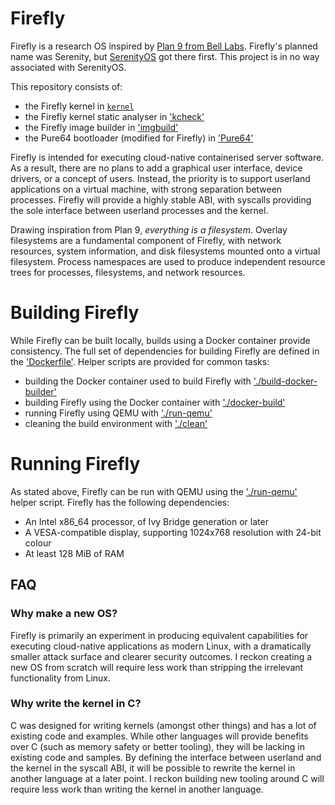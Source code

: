 # Firefly

Firefly is a research OS inspired by [Plan 9 from Bell Labs](https://9p.io/plan9/). Firefly's planned name was Serenity, but [SerenityOS](https://github.com/SerenityOS/serenity) got there first. This project is in no way associated with SerenityOS.

This repository consists of:

- the Firefly kernel in [`kernel`](/kernel)
- the Firefly kernel static analyser in ['kcheck'](/kcheck)
- the Firefly image builder in ['imgbuild'](/imgbuild)
- the Pure64 bootloader (modified for Firefly) in ['Pure64'](/Pure64)

Firefly is intended for executing cloud-native containerised server software. As a result, there are no plans to add a graphical user interface, device drivers, or a concept of users. Instead, the priority is to support userland applications on a virtual machine, with strong separation between processes. Firefly will provide a highly stable ABI, with syscalls providing the sole interface between userland processes and the kernel.

Drawing inspiration from Plan 9, _everything is a filesystem_. Overlay filesystems are a fundamental component of Firefly, with network resources, system information, and disk filesystems mounted onto a virtual filesystem. Process namespaces are used to produce independent resource trees for processes, filesystems, and network resources.

# Building Firefly

While Firefly can be built locally, builds using a Docker container provide consistency.
The full set of dependencies for building Firefly are defined in the ['Dockerfile'](/Dockerfile).
Helper scripts are provided for common tasks:

- building the Docker container used to build Firefly with ['./build-docker-builder'](/build-docker-builder)
- building Firefly using the Docker container with ['./docker-build'](/docker-build)
- running Firefly using QEMU with ['./run-qemu'](/run-qemu)
- cleaning the build environment with ['./clean'](/clean)

# Running Firefly

As stated above, Firefly can be run with QEMU using the ['./run-qemu'](/run-qemu) helper script.
Firefly has the following dependencies:

- An Intel x86_64 processor, of Ivy Bridge generation or later
- A VESA-compatible display, supporting 1024x768 resolution with 24-bit colour
- At least 128 MiB of RAM

## FAQ

### Why make a new OS?

Firefly is primarily an experiment in producing equivalent capabilities for executing cloud-native applications as modern Linux, with a dramatically smaller attack surface and clearer security outcomes. I reckon creating a new OS from scratch will require less work than stripping the irrelevant functionality from Linux.

### Why write the kernel in C?

C was designed for writing kernels (amongst other things) and has a lot of existing code and examples. While other languages will provide benefits over C (such as memory safety or better tooling), they will be lacking in existing code and samples. By defining the interface between userland and the kernel in the syscall ABI, it will be possible to rewrite the kernel in another language at a later point. I reckon building new tooling around C will require less work than writing the kernel in another language.
